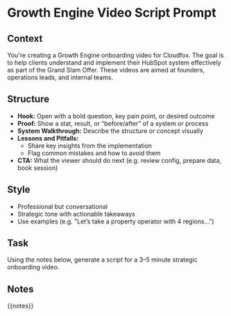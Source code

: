 # Growth Engine Video Script Prompt

## Context

You're creating a Growth Engine onboarding video for Cloudfox. 
The goal is to help clients understand and implement their HubSpot system effectively 
as part of the Grand Slam Offer. These videos are aimed at founders, operations leads, and internal teams.

## Structure

- **Hook:** Open with a bold question, key pain point, or desired outcome
- **Proof:** Show a stat, result, or “before/after” of a system or process
- **System Walkthrough:** Describe the structure or concept visually
- **Lessons and Pitfalls:** 
  - Share key insights from the implementation
  - Flag common mistakes and how to avoid them
- **CTA:** What the viewer should do next (e.g. review config, prepare data, book session)

## Style

- Professional but conversational
- Strategic tone with actionable takeaways
- Use examples (e.g. "Let’s take a property operator with 4 regions...")

## Task

Using the notes below, generate a script for a 3–5 minute strategic onboarding video.

## Notes
{{notes}}